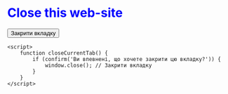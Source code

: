 <html>
  <h1 style="color:Blue">Close this web-site</h1>
    <button onclick="closeCurrentTab()">Закрити вкладку</button>

    <script>
        function closeCurrentTab() {
            if (confirm('Ви впевнені, що хочете закрити цю вкладку?')) {
                window.close(); // Закрити вкладку
            }
        }
    </script>
</html>
